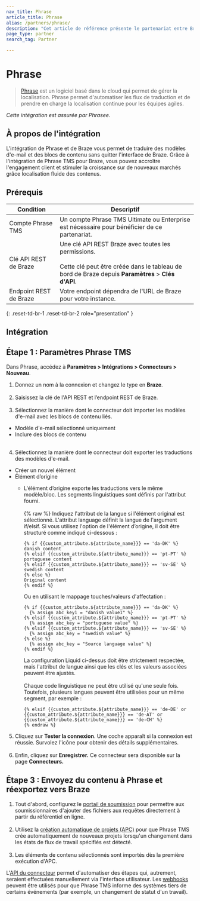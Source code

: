 ```yaml
---
nav_title: Phrase
article_title: Phrase
alias: /partners/phrase/
description: "Cet article de référence présente le partenariat entre Braze et Phrase, un logiciel de localisation basé dans le cloud. Cette intégration vous permet de traduire les modèles d'e-mail et les blocs de contenu sans quitter l'interface de Braze."
page_type: partner
search_tag: Partner

---
```


# Phrase 

> [Phrase](https://phrase.com/) est un logiciel basé dans le cloud qui permet de gérer la localisation. Phrase permet d'automatiser les flux de traduction et de prendre en charge la localisation continue pour les équipes agiles.

_Cette intégration est assurée par Phrasee._

## À propos de l'intégration

L'intégration de Phrase et de Braze vous permet de traduire des modèles d'e-mail et des blocs de contenu sans quitter l'interface de Braze. Grâce à l'intégration de Phrase TMS pour Braze, vous pouvez accroître l'engagement client et stimuler la croissance sur de nouveaux marchés grâce localisation fluide des contenus.

## Prérequis

| Condition | Descriptif |
| --- | --- |
| Compte Phrase TMS | Un compte Phrase TMS Ultimate ou Enterprise est nécessaire pour bénéficier de ce partenariat. |
| Clé API REST de Braze | Une clé API REST Braze avec toutes les permissions. <br><br> Cette clé peut être créée dans le tableau de bord de Braze depuis **Paramètres** > **Clés d'API**. |
| Endpoint REST de Braze |  Votre endpoint dépendra de l'URL de Braze pour votre instance. |
{: .reset-td-br-1 .reset-td-br-2 role="presentation" }

## Intégration

## Étape 1 : Paramètres Phrase TMS

Dans Phrase, accédez à **Paramètres > Intégrations > Connecteurs > Nouveau**.

1. Donnez un nom à la connexion et changez le type en **Braze**.<br><br>
2. Saisissez la clé de l'API REST et l’endpoint REST de Braze. <br><br>
3. Sélectionnez la manière dont le connecteur doit importer les modèles d'e-mail avec les blocs de contenu liés. 
- Modèle d'e-mail sélectionné uniquement
- Inclure des blocs de contenu<br><br>
4. Sélectionnez la manière dont le connecteur doit exporter les traductions des modèles d'e-mail. 
- Créer un nouvel élément
- Élément d’origine
  - L'élément d’origine exporte les traductions vers le même modèle/bloc. Les segments linguistiques sont définis par l'attribut fourni.<br><br>
    {% raw %}
    Indiquez l'attribut de la langue si l'élément original est sélectionné. L'attribut language définit la langue de l'argument if/elsif. Si vous utilisez l'option de l'élément d’origine, il doit être structuré comme indiqué ci-dessous :

    ```liquid
    {% if {{custom_attribute.${attribute_name}}} == 'da-DK' %}
    danish content
    {% elsif {{custom_attribute.${attribute_name}}} == 'pt-PT' %}
    portuguese content
    {% elsif {{custom_attribute.${attribute_name}}} == 'sv-SE' %}
    swedish content
    {% else %}
    Original content
    {% endif %}
    ```
    Ou en utilisant le mappage touches/valeurs d'affectation :
    ```liquid
    {% if {{custom_attribute.${attribute_name}}} == 'da-DK' %}
      {% assign abc_key1 = "danish_value1" %}
    {% elsif {{custom_attribute.${attribute_name}}} == 'pt-PT' %}
      {% assign abc_key = "portuguese value" %}
    {% elsif {{custom_attribute.${attribute_name}}} == 'sv-SE' %}
      {% assign abc_key = "swedish value" %}
    {% else %}
      {% assign abc_key = "Source language value" %}
    {% endif %}
    ```
    La configuration Liquid ci-dessus doit être strictement respectée, mais l'attribut de langue ainsi que les clés et les valeurs associées peuvent être ajustés.<br><br>
    Chaque code linguistique ne peut être utilisé qu'une seule fois. Toutefois, plusieurs langues peuvent être utilisées pour un même segment, par exemple :
    ```liquid
    {% elsif {{custom_attribute.${attribute_name}}} == 'de-DE' or {{custom_attribute.${attribute_name}}} == 'de-AT' or {{custom_attribute.${attribute_name}}} == 'de-CH' %}
    {% endraw %}
    ```
5. Cliquez sur **Tester la connexion**. Une coche apparaît si la connexion est réussie. Survolez l'icône pour obtenir des détails supplémentaires.<br><br>
7. Enfin, cliquez sur **Enregistrer.** Ce connecteur sera disponible sur la page **Connecteurs.**

## Étape 3 : Envoyez du contenu à Phrase et réexportez vers Braze

1. Tout d'abord, configurez le [portail de soumission](https://support.phrase.com/hc/en-us/articles/5709602111132) pour permettre aux soumissionnaires d'ajouter des fichiers aux requêtes directement à partir du référentiel en ligne.<br><br>
2. Utilisez la [création automatique de projets (APC)](https://support.phrase.com/hc/en-us/articles/5709647363356) pour que Phrase TMS crée automatiquement de nouveaux projets lorsqu'un changement dans les états de flux de travail spécifiés est détecté.<br><br>
3. Les éléments de contenu sélectionnés sont importés dès la première exécution d'APC.

L'[API du connecteur](https://cloud.memsource.com/web/docs/api#) permet d'automatiser des étapes qui, autrement, seraient effectuées manuellement via l'interface utilisateur. Les [webhooks](https://support.phrase.com/hc/en-us/articles/5709693398812) peuvent être utilisés pour que Phrase TMS informe des systèmes tiers de certains événements (par exemple, un changement de statut d'un travail).


